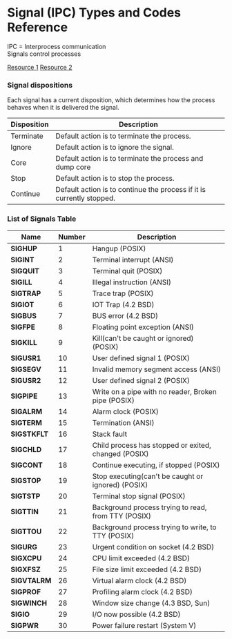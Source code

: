 # Signal (IPC) Types and Codes Reference

IPC = Interprocess communication  
Signals control processes 

[Resource 1](https://www.bogotobogo.com/Linux/linux_process_and_signals.php)
[Resource 2](https://man7.org/linux/man-pages/man7/signal.7.html)

### Signal dispositions
Each signal has a current disposition, which determines how the process behaves when it is delivered the signal.

|Disposition|Description|
|-|-|
| Terminate |  Default action is to terminate the process. |
| Ignore  |  Default action is to ignore the signal. |
| Core |  Default action is to terminate the process and dump core |
| Stop  | Default action is to stop the process. |
| Continue |  Default action is to continue the process if it is currently stopped. |

### List of Signals Table

| Name | Number | Description |
|-|-|-|
|**SIGHUP**|1| Hangup (POSIX) |
|**SIGINT**|2| Terminal interrupt (ANSI) |
|**SIGQUIT**|3| Terminal quit (POSIX) |
|**SIGILL**|4| Illegal instruction (ANSI) |
|**SIGTRAP**|5| Trace trap (POSIX) |
|**SIGIOT**|6| IOT Trap (4.2 BSD) |
|**SIGBUS**|7| BUS error (4.2 BSD) |
|**SIGFPE**|8| Floating point exception (ANSI)  |
|**SIGKILL**|9| Kill(can't be caught or ignored) (POSIX) |
|**SIGUSR1**|10| User defined signal 1 (POSIX) |
|**SIGSEGV**|11| Invalid memory segment access (ANSI) |
|**SIGUSR2**|12| User defined signal 2 (POSIX) |
|**SIGPIPE**|13| Write on a pipe with no reader, Broken pipe (POSIX) |
|**SIGALRM**|14| Alarm clock (POSIX) |
|**SIGTERM**|15| Termination (ANSI) |
|**SIGSTKFLT**|16| Stack fault |
|**SIGCHLD**|17| Child process has stopped or exited, changed (POSIX) |
|**SIGCONT**|18| Continue executing, if stopped (POSIX) |
|**SIGSTOP**|19| Stop executing(can't be caught or ignored) (POSIX) |
|**SIGTSTP**|20| Terminal stop signal (POSIX) |
|**SIGTTIN**|21| Background process trying to read, from TTY (POSIX) |
|**SIGTTOU**|22| Background process trying to write, to TTY (POSIX) |
|**SIGURG**|23| Urgent condition on socket (4.2 BSD) |
|**SIGXCPU**|24| CPU limit exceeded (4.2 BSD) |
|**SIGXFSZ**|25| File size limit exceeded (4.2 BSD) |
|**SIGVTALRM**|26| Virtual alarm clock (4.2 BSD) |
|**SIGPROF**|27| Profiling alarm clock (4.2 BSD) |
|**SIGWINCH**|28| Window size change (4.3 BSD, Sun) |
|**SIGIO**|29| I/O now possible (4.2 BSD) |
|**SIGPWR**|30| Power failure restart (System V) |
